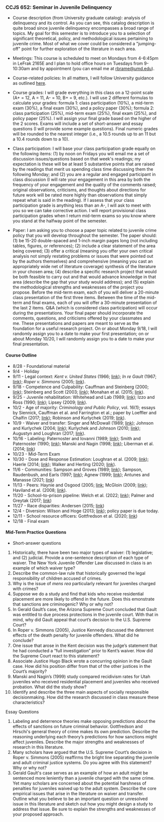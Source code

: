 ### CCJS 652: Seminar in Juvenile Delinquency

* Course description (from University graduate catalog): analysis of delinquency and its control. As you can see, this catalog description is quite broad since juvenile delinquency encompasses a broad range of topics. My goal for this semester is to introduce you to a selection of significant theoretical, policy, and methodological issues pertaining to juvenile crime. Most of what we cover could be considered a "jumping-off" point for further exploration of the literature in each area.

* Meetings: This course is scheduled to meet on Mondays from 4-6:45pm in LeFrak 2165E and I plan to hold office hours on Tuesdays from 9-10:30am and by appointment (you can email me at rbrame@umd.edu).

* Course-related policies: In all matters, I will follow University guidance as outlined [here](https://gradschool.umd.edu/faculty-and-staff/course-related-policies).

* Course grades: I will grade everything in this class on a 12-point scale (A+ = 12, A = 11, A- = 10, B+ = 9, etc.). I will use 2 different formulas to calculate your grades: formula 1: class participation (10%), a mid-term exam (30%), a final exam (30%), and a policy paper (30%); formula 2: class participation (25%), mid-term exam (25%), final exam (25%), and policy paper (25%). I will assign your final grade based on the higher of the 2 scores. Exams will include a set of short-answer and essay questions (I will provide some example questions). Final numeric grades will be rounded to the nearest integer (i.e., a 10.5 rounds up to an 11 but a 10.4 rounds down to a 10).

* Class participation: I will base your class participation grade equally on the following items: (1) by noon on Fridays you will email me a set of discussion issues/questions based on that week's readings; my expectation is these will be at least 5 substantive points that are raised by the readings that merit us spending class time discussing them the following Monday; and (2) you are a regular and engaged participant in class discussion (I will rate your engagement in this area by both the frequency of your engagement and the quality of the comments raised; original observations, criticisms, and thoughts about directions for future work will be rated more highly than observations that simply repeat what is said in the reading). If I assess that your class participation grade is anything less than an A-, I will ask to meet with you so we can take corrective action. I will report provisional class participation grades when I return mid-term exams so you know where you stand at the halfway point of the semester.

* Paper: I am asking you to choose a paper topic related to juvenile crime policy that you will develop throughout the semester. The paper should: (1) be 15-20 double-spaced and 1-inch margin pages long (not including tables, figures, or references); (2) include a clear statement of the area being covered; (3) offer a critical (meaning you offer your own critical analysis not simply restating problems or issues that were pointed out by the authors themselves) and comprehensive (meaning you cast an appropriately wide net of literature coverage) synthesis of the literature in your chosen area; (4) describe a specific research project that would be both feasible to carry out and that would advance knowledge in that area (describe the gap that your study would address); and (5) explain the methodological strengths and weaknesses of the project you propose. Before the mid-term exam, each of you will deliver a 20-minute class presentation of the first three items. Between the time of the mid-term and final exams, each of you will offer a 30-minute presentation of the last 2 items. Q&A (which is considered class participation) will occur during the presentations. Your final paper should incorporate the comments, questions, and criticisms offered by your classmates and me. These presentations and papers are meant to serve as the foundation for a useful research project. On or about Monday 9/18, I will randomly assign you to a date to make your first presentation; on or about Monday 10/20, I will randomly assign you to a date to make your final presentation.

#### Course Outline

* 8/28 - Foundational material
* 9/4 - Holiday
* 9/11 - Legal context: *Kent v. United States* (1966; [link](https://scholar.google.com/scholar_case?case=5405024647930835755&q=kent+v.+united+states&hl=en&as_sdt=20000006)); *In re Gault* (1967; [link](https://scholar.google.com/scholar_case?case=10236837539750251931&q=in+re+gault&hl=en&as_sdt=20000006)); *Roper v. Simmons* (2005; [link](https://scholar.google.com/scholar_case?case=16987406842050815187&q=roper+v+simmons&hl=en&as_sdt=20000006)).
* 9/18 - Competence and Culpability: Cauffman and Steinberg (2000; [link](https://citeseerx.ist.psu.edu/viewdoc/download;jsessionid=C6EFF720EA0A7127D10EFFB35FB60621?doi=10.1.1.318.1192&rep=rep1&type=pdf)); Steinberg and Scott (2003; [link](https://www.sog.unc.edu/sites/default/files/course_materials/Less%20quilty%20by%20reason%20of%20adolescence_steinberg.pdf)); Monahan et al. (2015; [link](https://www.journals.uchicago.edu/doi/10.1086/681553)).
* 9/25 - Juvenile rehabilitation: Whitehead and Lab (1989; [link](https://journals.sagepub.com/doi/10.1177/0022427889026003005)); Izzo and Ross (1990; [link](https://journals.sagepub.com/doi/epdf/10.1177/0093854890017001008)); Lipsey (2009; [link](https://web.p.ebscohost.com/ehost/pdfviewer/pdfviewer?vid=1&sid=2db6624b-a9e7-44cd-97df-c106dc4eed16%40redis)).
* 10/2 - Age of majority: *Criminology and Public Policy*, vol. 16(1); essays by Siennick, Cauffman et al. and Farrington et al.; paper by Loeffler and Chalfin (2017; [link](https://onlinelibrary.wiley.com/toc/17459133/2017/16/1)); Robinson and Kurlychek (2019; [link](https://www.tandfonline.com/doi/full/10.1080/24751979.2019.1585927)).
* 10/9 - Waiver and transfer: Singer and McDowall (1989; [link](https://www.jstor.org/stable/pdf/3053628.pdf)); Johnson and Kurlychek (2004; [link](https://onlinelibrary.wiley.com/doi/pdf/10.1111/j.1745-9125.2004.tb00527.x)); Kurlychek and Johnson (2010; [link](https://onlinelibrary.wiley.com/doi/abs/10.1111/j.1745-9125.2010.00200.x)); Augustyn and Loughran (2017; [link](https://onlinelibrary.wiley.com/doi/abs/10.1111/1745-9125.12136?casa_token=ZIqCtz8bK1IAAAAA%3A5RWywKTbDFrapHg5dhyrcFg4cTZ6MS9HRwWLcYUn-2W58mCA8EhuIeJXIqzSZHKSz_9TO463bpBREss)).
* 10/16 - Labeling: Paternoster and Iovanni (1989; [link](https://www.tandfonline.com/doi/abs/10.1080/07418828900090261)); Smith and Paternoster (1990; [link](https://www.jstor.org/stable/3053663)); Manski and Nagin (1998; [link](https://onlinelibrary.wiley.com/doi/abs/10.1111/0081-1750.00043)); Liberman et al. (2014; [link](https://onlinelibrary.wiley.com/doi/full/10.1111/1745-9125.12039))
* 10/23 - Mid-Term Exam
* 10/30 - Dose and Response Estimation: Loughran et al. (2009; [link](https://www.ncbi.nlm.nih.gov/pmc/articles/PMC2801446/pdf/nihms157953.pdf)); Haerle (2014; [link](https://journals.sagepub.com/doi/10.1177/1541204014555436)); Walker and Herting (2020; [link](https://journals.sagepub.com/doi/full/10.1177/0011128720926115)).
* 11/6 - Communities: Sampson and Groves (1989; [link](https://dash.harvard.edu/bitstream/handle/1/3226955/Sampson_CommunityStructureCrime.pdf?sequence=2&isAllowed=y)); Sampson, Raudenbush, and Earls (1997; [link](https://www.jstor.org/stable/2892902)); Agnew (1999; [link](https://journals.sagepub.com/doi/pdf/10.1177/0022427899036002001?casa_token=BKeW0XyNsjMAAAAA:4dnfAnnko7rQXJzeU76cQIEmRUZgjHHlmbJUpra2sumAMxKyeE7O-xLTba7WVeWcwgwNXFnppMvY)); Antunes and Manasse (2021; [link](https://journals.sagepub.com/doi/full/10.1177/00224278211004667))
* 11/13 - Peers: Haynie and Osgood (2005; [link](https://heinonline.org/HOL/Page?collection=journals&handle=hein.journals/josf84&id=1126&men_tab=srchresults); McGloin (2009; [link](https://onlinelibrary.wiley.com/doi/abs/10.1111/j.1745-9125.2009.00146.x?casa_token=eqdxS7C7Z1wAAAAA%3AhSaLhST87TM5S3Bbowj1NP9mmJl36tCtsrIc-PjlxI1coUPfwfjx28hc3amBkkb54AnzPdTaA2wmH3Y)); Haviland et al. (2008; [link](https://www.researchgate.net/profile/Daniel-Nagin/publication/6055320_Combining_Propensity_Score_Matching_and_Group-Based_Trajectory_Analysis_in_an_Observational_Study/links/0912f5112d07d26721000000/Combining-Propensity-Score-Matching-and-Group-Based-Trajectory-Analysis-in-an-Observational-Study.pdf)).
* 11/20 - School-to-prison pipeline: Welch et al. (2022; [link](https://journals.sagepub.com/doi/pdf/10.1177/00224278211070501?casa_token=h9Zsl2_tpl8AAAAA:LqqPoOrAlp1UK83GckIxPADNm1_rKtbH-fj9T7KR2UEN1I2Btj9q6BlEaFEGneMaMc3Mn8Yjlq7I)); Palmer and Greytak (2017; [link](https://journals.sagepub.com/doi/pdf/10.1177/0734016817704698))
* 11/27 - Race disparities: Andersen (2015; [link](https://journals.sagepub.com/doi/pdf/10.1177/0093854815570963))
* 12/4 - Diversion: Wilson and Hoge (2013; [link](https://journals.sagepub.com/doi/full/10.1177/1541204012473132)); policy paper is due today.
* 12/11 - School resource officers: Gottfredson et al. (2020; [link](https://onlinelibrary.wiley.com/doi/pdf/10.1111/1745-9133.12512))
* 12/18 - Final exam

#### Mid-Term Practice Questions

* Short-answer questions
  
1. Historically, there have been two major types of waiver: (1) legislative; and (2) judicial. Provide a one-sentence description of each type of waiver. The New York Juvenile Offender Law discussed in class is an example of which waiver type?
2. Describe the common-law rule that historically governed the legal responsibility of children accused of crimes.
3. Why is the issue of *mens rea* particularly relevant for juveniles charged with crimes?
4. Suppose we do a study and find that kids who receive residential placement are more likely to offend in the future. Does this emonstrate that sanctions are criminogenic? Why or why not?
5. In Gerald Gault’s case, the Arizona Supreme Court concluded that Gault was entitled to due process protections in the juvenile court. With that in mind, why did Gault appeal that court’s decision to the U.S. Supreme Court?
6. In Roper v. Simmons (2005), Justice Kennedy discussed the deterrent effects of the death penalty for juvenile offenders. What did he conclude?
7. One issue that arose in the Kent decision was the judge’s statement that he had conducted a “full investigation” prior to Kent’s waiver. How did the Supreme Court react to this statement?
8. Associate Justice Hugo Black wrote a concurring opinion in the Gault case. How did his position differ from that of the other justices in the Court’s majority?
9. Manski and Nagin’s (1999) study compared recidivism rates for Utah juveniles who received residential placement and juveniles who received probation. What did the study show?
10. Identify and describe the three main aspects of socially responsible decisionmaking. How did the research discussed in class measure these characteristics?

Essay Questions

1. Labeling and deterrence theories make opposing predictions about the effects of sanctions on future criminal behavior. Gottfredson and Hirschi's general theory of crime makes its own prediction. Describe the reasoning underlying each theory’s predictions for how sanctions might affect juveniles. Describe the major strengths and weaknesses of research in this literature.
2. Many scholars have argued that the U.S. Supreme Court’s decision in Roper v. Simmons (2005) reaffirms the bright line separating the juvenile and adult criminal justice systems. Do you agree with this statement? Why or why not?
3. Gerald Gault's case serves as an example of how an adult might be sentenced more leniently than a juvenile charged with the same crime. Yet many scholars are concerned about the potential harshness of penalties for juveniles waived up to the adult system. Describe the core empirical issues that arise in the literature on waiver and transfer. Outline what you believe to be an important question or unresolved issue in this literature and sketch out how you might design a study to address that issue. Be sure to explain the strengths and weaknesses of your proposed approach.
